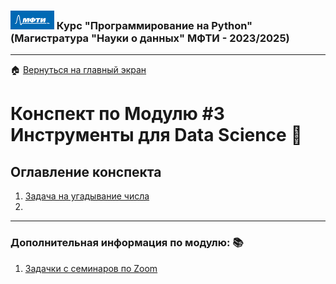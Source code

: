 ### <img src='../static/img/mipt-icon.png' width="70" height="30"> Курс "Программирование на Python" (Магистратура "Науки о данных" МФТИ - 2023/2025) 
---
:house: [Вернуться на главный экран](..)
# Конспект по Модулю #3 **Инструменты для Data Science**  :blue_book:


## Оглавление конспекта
1. [Задача на угадывание числа](./guess-number-task/) 
2. 

---



### Дополнительная информация по модулю: :books:
1. [Задачки с семинаров по Zoom](./seminars/)